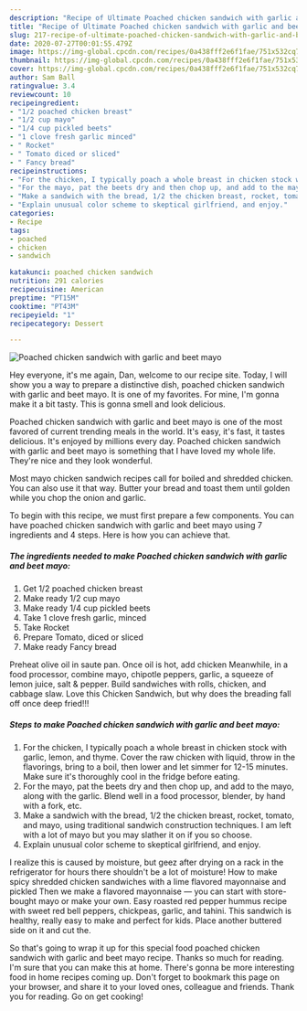 ```yaml
---
description: "Recipe of Ultimate Poached chicken sandwich with garlic and beet mayo"
title: "Recipe of Ultimate Poached chicken sandwich with garlic and beet mayo"
slug: 217-recipe-of-ultimate-poached-chicken-sandwich-with-garlic-and-beet-mayo
date: 2020-07-27T00:01:55.479Z
image: https://img-global.cpcdn.com/recipes/0a438fff2e6f1fae/751x532cq70/poached-chicken-sandwich-with-garlic-and-beet-mayo-recipe-main-photo.jpg
thumbnail: https://img-global.cpcdn.com/recipes/0a438fff2e6f1fae/751x532cq70/poached-chicken-sandwich-with-garlic-and-beet-mayo-recipe-main-photo.jpg
cover: https://img-global.cpcdn.com/recipes/0a438fff2e6f1fae/751x532cq70/poached-chicken-sandwich-with-garlic-and-beet-mayo-recipe-main-photo.jpg
author: Sam Ball
ratingvalue: 3.4
reviewcount: 10
recipeingredient:
- "1/2 poached chicken breast"
- "1/2 cup mayo"
- "1/4 cup pickled beets"
- "1 clove fresh garlic minced"
- " Rocket"
- " Tomato diced or sliced"
- " Fancy bread"
recipeinstructions:
- "For the chicken, I typically poach a whole breast in chicken stock with garlic, lemon, and thyme. Cover the raw chicken with liquid, throw in the flavorings, bring to a boil, then lower and let simmer for 12-15 minutes. Make sure it&#39;s thoroughly cool in the fridge before eating."
- "For the mayo, pat the beets dry and then chop up, and add to the mayo, along with the garlic. Blend well in a food processor, blender, by hand with a fork, etc."
- "Make a sandwich with the bread, 1/2 the chicken breast, rocket, tomato, and mayo, using traditional sandwich construction techniques. I am left with a lot of mayo but you may slather it on if you so choose."
- "Explain unusual color scheme to skeptical girlfriend, and enjoy."
categories:
- Recipe
tags:
- poached
- chicken
- sandwich

katakunci: poached chicken sandwich 
nutrition: 291 calories
recipecuisine: American
preptime: "PT15M"
cooktime: "PT43M"
recipeyield: "1"
recipecategory: Dessert

---
```



![Poached chicken sandwich with garlic and beet mayo](https://img-global.cpcdn.com/recipes/0a438fff2e6f1fae/751x532cq70/poached-chicken-sandwich-with-garlic-and-beet-mayo-recipe-main-photo.jpg)

Hey everyone, it's me again, Dan, welcome to our recipe site. Today, I will show you a way to prepare a distinctive dish, poached chicken sandwich with garlic and beet mayo. It is one of my favorites. For mine, I'm gonna make it a bit tasty. This is gonna smell and look delicious.

Poached chicken sandwich with garlic and beet mayo is one of the most favored of current trending meals in the world. It's easy, it's fast, it tastes delicious. It's enjoyed by millions every day. Poached chicken sandwich with garlic and beet mayo is something that I have loved my whole life. They're nice and they look wonderful.

Most mayo chicken sandwich recipes call for boiled and shredded chicken. You can also use it that way. Butter your bread and toast them until golden while you chop the onion and garlic.


To begin with this recipe, we must first prepare a few components. You can have poached chicken sandwich with garlic and beet mayo using 7 ingredients and 4 steps. Here is how you can achieve that.

<!--inarticleads1-->

##### The ingredients needed to make Poached chicken sandwich with garlic and beet mayo:

1. Get 1/2 poached chicken breast
1. Make ready 1/2 cup mayo
1. Make ready 1/4 cup pickled beets
1. Take 1 clove fresh garlic, minced
1. Take  Rocket
1. Prepare  Tomato, diced or sliced
1. Make ready  Fancy bread


Preheat olive oil in saute pan. Once oil is hot, add chicken Meanwhile, in a food processor, combine mayo, chipotle peppers, garlic, a squeeze of lemon juice, salt &amp; pepper. Build sandwiches with rolls, chicken, and cabbage slaw. Love this Chicken Sandwich, but why does the breading fall off once deep fried!!! 

<!--inarticleads2-->

##### Steps to make Poached chicken sandwich with garlic and beet mayo:

1. For the chicken, I typically poach a whole breast in chicken stock with garlic, lemon, and thyme. Cover the raw chicken with liquid, throw in the flavorings, bring to a boil, then lower and let simmer for 12-15 minutes. Make sure it&#39;s thoroughly cool in the fridge before eating.
1. For the mayo, pat the beets dry and then chop up, and add to the mayo, along with the garlic. Blend well in a food processor, blender, by hand with a fork, etc.
1. Make a sandwich with the bread, 1/2 the chicken breast, rocket, tomato, and mayo, using traditional sandwich construction techniques. I am left with a lot of mayo but you may slather it on if you so choose.
1. Explain unusual color scheme to skeptical girlfriend, and enjoy.


I realize this is caused by moisture, but geez after drying on a rack in the refrigerator for hours there shouldn&#39;t be a lot of moisture! How to make spicy shredded chicken sandwiches with a lime flavored mayonnaise and pickled Then we make a flavored mayonnaise — you can start with store-bought mayo or make your own. Easy roasted red pepper hummus recipe with sweet red bell peppers, chickpeas, garlic, and tahini. This sandwich is healthy, really easy to make and perfect for kids. Place another buttered side on it and cut the. 

So that's going to wrap it up for this special food poached chicken sandwich with garlic and beet mayo recipe. Thanks so much for reading. I'm sure that you can make this at home. There's gonna be more interesting food in home recipes coming up. Don't forget to bookmark this page on your browser, and share it to your loved ones, colleague and friends. Thank you for reading. Go on get cooking!
